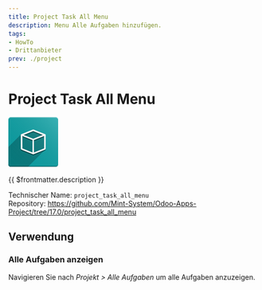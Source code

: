 ```yaml
---
title: Project Task All Menu
description: Menu Alle Aufgaben hinzufügen.
tags:
- HowTo
- Drittanbieter
prev: ./project
---
```

# Project Task All Menu
![icon_oms_box](attachments/icon_oms_box.png)

{{ $frontmatter.description }}

Technischer Name: `project_task_all_menu`\
Repository: <https://github.com/Mint-System/Odoo-Apps-Project/tree/17.0/project_task_all_menu>

## Verwendung

### Alle Aufgaben anzeigen

Navigieren Sie nach *Projekt > Alle Aufgaben* um alle Aufgaben anzuzeigen.